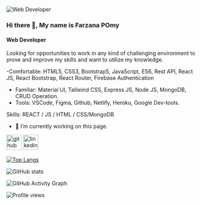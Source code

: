 ![Web Developer](https://media-exp1.licdn.com/dms/image/D5603AQGy5qPOLrkpJQ/profile-displayphoto-shrink_200_200/0/1638096493444?e=1643846400&v=beta&t=RMBY3_GYJINMNDyCp8C_synIFlRmQ7mWx3joyKFupXs)

### Hi there 👋, My name is Farzana POmy
#### Web Developer


Looking for opportunities to work in any kind of challenging environment to prove and improve my skills and want to utilize my knowledge.

-Comfortable:
HTML5, CSS3, Bootstrap5, JavaScript, ES6, Rest API, React JS, React Bootstrap, React Router, Firebase
Authentication
- Familiar:
Material UI, Tailwind CSS, Express JS, Node JS, MongoDB, CRUD Operation.
- Tools:
VSCode, Figma, Github, Netlify, Heroku, Google Dev-tools.


Skills: REACT / JS / HTML / CSS/MongoDB 

- 🔭 I’m currently working on this page. 


[<img src='https://cdn.jsdelivr.net/npm/simple-icons@3.0.1/icons/github.svg' alt='github' height='40'>](https://github.com/https://github.com/farzanapomy)  [<img src='https://cdn.jsdelivr.net/npm/simple-icons@3.0.1/icons/linkedin.svg' alt='linkedin' height='40'>](https://www.linkedin.com/in/https://www.linkedin.com/in/farzana-pomy-11b725147//)  

[![Top Langs](https://github-readme-stats.vercel.app/api/top-langs/?username=https://github.com/farzanapomy)](https://github.com/anuraghazra/github-readme-stats)

![GitHub stats](https://github-readme-stats.vercel.app/api?username=https://github.com/farzanapomy&show_icons=true)  

![GitHub Activity Graph](https://activity-graph.herokuapp.com/graph?username=https://github.com/farzanapomy)  

![Profile views](https://gpvc.arturio.dev/https://github.com/farzanapomy)  

